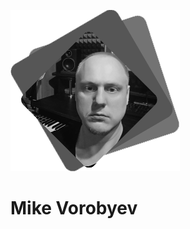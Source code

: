 ![Avatar](https://github.com/MikeVorobyev/rsschool-cv/blob/gh-pages/assets/avatar.png)

# Mike Vorobyev

